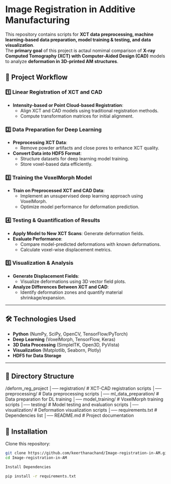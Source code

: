 # Image Registration in Additive Manufacturing

This repository contains scripts for **XCT data preprocessing, machine learning-based data preparation, model training & testing, and data visualization**.  
The **primary goal** of this project is actaul nomimal comparison of **X-ray Computed Tomography (XCT) with Computer-Aided Design (CAD)** models to analyze **deformation in 3D-printed AM structures**.  

## 📂 Project Workflow  

### 1️⃣ **Linear Registration of XCT and CAD**  
- **Intensity-based or Point Cloud-based Registration**:  
  - Align XCT and CAD models using traditional registration methods.  
  - Compute transformation matrices for initial alignment.  

### 2️⃣ **Data Preparation for Deep Learning**  
 
- **Preprocessing XCT Data**:  
  - Remove powder artifacts and close pores to enhance XCT quality.   
- **Convert Data into HDF5 Format**:  
  - Structure datasets for deep learning model training.  
  - Store voxel-based data efficiently.  

### 3️⃣ **Training the VoxelMorph Model**  
- **Train on Preprocessed XCT and CAD Data**:  
  - Implement an unsupervised deep learning approach using VoxelMorph.  
  - Optimize model performance for deformation prediction.  

### 4️⃣ **Testing & Quantification of Results**  
- **Apply Model to New XCT Scans**: Generate deformation fields.  
- **Evaluate Performance**:  
  - Compare model-predicted deformations with known deformations.  
  - Calculate voxel-wise displacement metrics.  

### 5️⃣ **Visualization & Analysis**  
- **Generate Displacement Fields**:  
  - Visualize deformations using 3D vector field plots.  
- **Analyze Differences Between XCT and CAD**:  
  - Identify deformation zones and quantify material shrinkage/expansion.  

---

## 🛠 Technologies Used  
- **Python** (NumPy, SciPy, OpenCV, TensorFlow/PyTorch)  
- **Deep Learning** (VoxelMorph, TensorFlow, Keras)  
- **3D Data Processing** (SimpleITK, Open3D, PyVista)  
- **Visualization** (Matplotlib, Seaborn, Plotly)  
- **HDF5 for Data Storage**  

--- 
## 📂 Directory Structure  

/deform_reg_project │── registration/ # XCT-CAD registration scripts │── preprocessing/ # Data preprocessing scripts │── ml_data_preparation/ # Data preparation for DL training │── model_training/ # VoxelMorph training scripts │── testing/ # Model testing and evaluation scripts │── visualization/ # Deformation visualization scripts │── requirements.txt # Dependencies list │── README.md # Project documentation

## 🚀 Installation
Clone this repository:

```bash
git clone https://github.com/keerthanachand/Image-registration-in-AM.git
cd Image-registration-in-AM

Install Dependencies

pip install -r requirements.txt